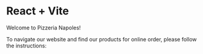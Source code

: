 # React + Vite

Welcome to Pizzeria Napoles!

To navigate our website and find our products for online order, please follow the instructions:
